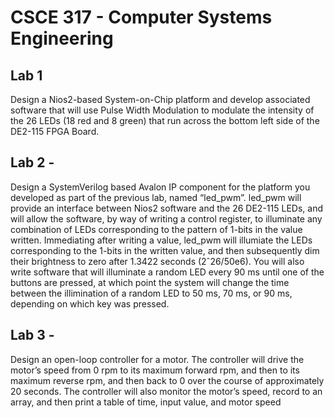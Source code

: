 # CSCE 317 - Computer Systems Engineering

## Lab 1
Design a Nios2-based System-on-Chip platform and develop associated software that will use Pulse Width Modulation to modulate the intensity of the 26 LEDs (18 red
and 8 green) that run across the bottom left side of the DE2-115 FPGA Board.

## Lab 2 -
Design a SystemVerilog based Avalon IP component for the platform you developed
as part of the previous lab, named “led_pwm”. led_pwm will provide an interface between Nios2
software and the 26 DE2-115 LEDs, and will allow the software, by way of writing a control register,
to illuminate any combination of LEDs corresponding to the pattern of 1-bits in the value written.
Immediating after writing a value, led_pwm will illumiate the LEDs corresponding to the 1-bits in the
written value, and then subsequently dim their brightness to zero after 1.3422 seconds (2ˆ26/50e6).
You will also write software that will illuminate a random LED every 90 ms until one of the buttons are
pressed, at which point the system will change the time between the illimination of a random LED
to 50 ms, 70 ms, or 90 ms, depending on which key was pressed.

## Lab 3 -
Design an open-loop controller for a motor. The controller will drive the motor’s
speed from 0 rpm to its maximum forward rpm, and then to its maximum reverse rpm, and then back
to 0 over the course of approximately 20 seconds. The controller will also monitor the motor’s speed,
record to an array, and then print a table of time, input value, and motor speed

